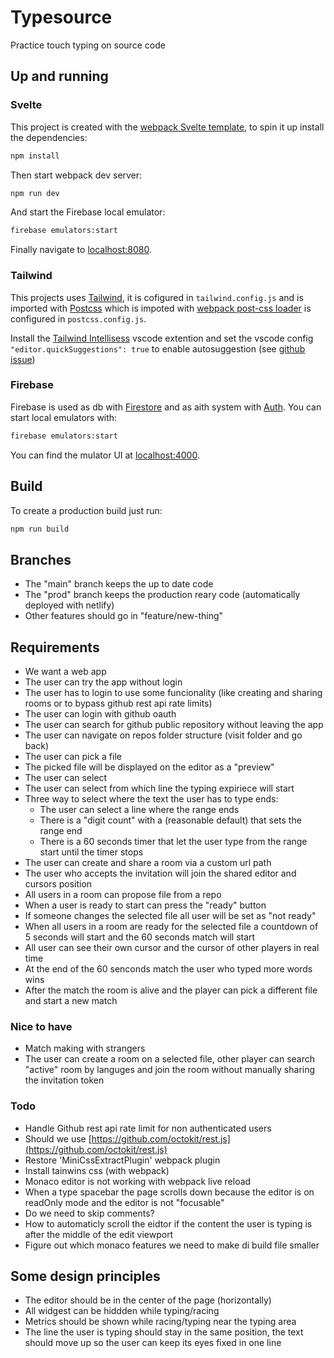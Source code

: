 # Typesource

Practice touch typing on source code

## Up and running

### Svelte

This project is created with the [webpack Svelte template](https://github.com/sveltejs/template-webpack), to spin it up install the dependencies:

```bash
npm install
```

Then start webpack dev server:

```bash
npm run dev
```

And start the Firebase local emulator:

```bash
firebase emulators:start
```

Finally navigate to [localhost:8080](http://localhost:8080).

### Tailwind

This projects uses [Tailwind](https://tailwindcss.com/), it is cofigured in `tailwind.config.js` and is imported with [Postcss](https://postcss.org/) which is impoted with [webpack post-css loader](https://github.com/webpack-contrib/postcss-loader) is configured in `postcss.config.js`.

Install the [Tailwind Intellisess](https://tailwindcss.com/docs/intellisense) vscode extention and set the vscode config `"editor.quickSuggestions": true` to enable autosuggestion (see [github issue](https://github.com/tailwindlabs/tailwindcss-intellisense/issues/151#issuecomment-684684682))

### Firebase

Firebase is used as db with [Firestore](https://firebase.google.com/docs/firestore) and as aith system with [Auth](https://firebase.google.com/docs/auth). You can start local emulators with:

```bash
firebase emulators:start
```

You can find the mulator UI at [localhost:4000](http://localhost:4000).

## Build

To create a production build just run:

```bash
npm run build
```

## Branches

- The "main" branch keeps the up to date code
- The "prod" branch keeps the production reary code (automatically deployed with netlify)
- Other features should go in "feature/new-thing"

## Requirements

- We want a web app
- The user can try the app without login
- The user has to login to use some funcionality (like creating and sharing rooms or to bypass github rest api rate limits)
- The user can login with github oauth
- The user can search for github public repository without leaving the app
- The user can navigate on repos folder structure (visit folder and go back)
- The user can pick a file
- The picked file will be displayed on the editor as a "preview"
- The user can select
- The user can select from which line the typing expiriece will start
- Three way to select where the text the user has to type ends:
  - The user can select a line where the range ends
  - There is a "digit count" with a (reasonable default) that sets the range end
  - There is a 60 seconds timer that let the user type from the range start until the timer stops
- The user can create and share a room via a custom url path
- The user who accepts the invitation will join the shared editor and cursors position
- All users in a room can propose file from a repo
- When a user is ready to start can press the "ready" button
- If someone changes the selected file all user will be set as "not ready"
- When all users in a room are ready for the selected file a countdown of 5 seconds will start and the 60 seconds match will start
- All user can see their own cursor and the cursor of other players in real time
- At the end of the 60 senconds match the user who typed more words wins
- After the match the room is alive and the player can pick a different file and start a new match

### Nice to have

- Match making with strangers
- The user can create a room on a selected file, other player can search "active" room by languges
  and join the room without manually sharing the invitation token

### Todo

- Handle Github rest api rate limit for non authenticated users
- Should we use [https://github.com/octokit/rest.js](https://github.com/octokit/rest.js)
- Restore 'MiniCssExtractPlugin' webpack plugin
- Install tainwins css (with webpack)
- Monaco editor is not working with webpack live reload
- When a type spacebar the page scrolls down because the editor is on readOnly mode and the editor is not "focusable"
- Do we need to skip comments?
- How to automaticly scroll the eidtor if the content the user is typing is after the middle of the edit viewport
- Figure out which monaco features we need to make di build file smaller

## Some design principles

- The editor should be in the center of the page (horizontally)
- All widgest can be hiddden while typing/racing
- Metrics should be shown while racing/typing near the typing area
- The line the user is typing should stay in the same position, the text
  should move up so the user can keep its eyes fixed in one line
